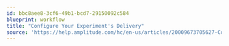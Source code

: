 ```yaml
---
id: bbc8aee8-3cf6-49b1-bcd7-29150092c584
blueprint: workflow
title: "Configure Your Experiment's Delivery"
source: 'https://help.amplitude.com/hc/en-us/articles/20009673705627-Configure-your-experiment-s-delivery'
---
```

